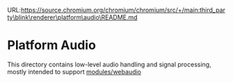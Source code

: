 URL:https://source.chromium.org/chromium/chromium/src/+/main:third_party\blink\renderer\platform\audio\README.md
# Platform Audio

This directory contains low-level audio handling and signal processing, mostly
intended to support [modules/webaudio](../../modules/webaudio/)
